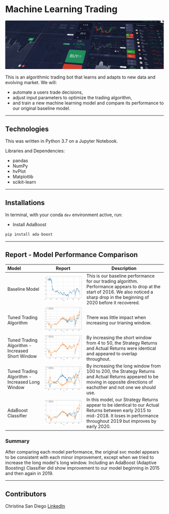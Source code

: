 # Machine Learning Trading

![trading](images/trading.jpg)

This is an algorithmic trading bot that learns and adapts to new data and evolving market.  We will:
* automate a users trade decisions,
* adjust input parameters to optimize the trading algorithm,
* and train a new machine learning model and compare its performance to our original baseline model.

---
## Technologies

This was written in Python 3.7 on a Jupyter Notebook.

Libraries and Dependencies:
* pandas
* NumPy
* hvPlot
* Matplotlib
* scikit-learn

---
## Installations

In terminal, with your conda `dev` environment active, run:

* Install AdaBoost

```python
pip install ada-boost
```
---
## Report - Model Performance Comparison

|          Model         |                     Report                     | Description |
|:-------------------|------------------------------------------------|-------------|
|  Baseline Model  |![strategy returns](images/strategy_returns.jpg)| This is our baseline performance for our trading algorithm.  Performance appears to drop at the start of 2016.  We also noticed a sharp drop in the beginning of 2020 before it recovered.|
|  Tuned Trading Algorithm  |![strategy returns](images/actual_strategy_returns.jpg)|There was little impact when increasing our trianing window.|
|  Tuned Trading Algorithm - Increased Short Window |![strategy returns](images/updated_asr.jpg)| By increasing the short window from 4 to 50, the Strategy Returns and Actual Returns were identical and appeared to overlap throughout.  |
|  Tuned Trading Algorithm - Increased Long Window |![strategy returns](images/200.jpg)| By increasing the long window from 100 to 200, the Strategy Returns and Actual Returns appeared to be moving in opposite directions of eachother and not one we should use.  |
|  AdaBoost Classifier  |![strategy returns](images/adaboost_actual_strategy.jpg)|In this model, our Strategy Returns appear to be identical to our Actual Returns between early 2015 to mid-2018.  It loses in performance throughout 2019 but improves by early 2020.|


### Summary

After comparing each model performance, the original svc model appears to be consistent with each minor improvement, except when we tried to increase the long model's long window.  Including an AdaBoost (Adaptive Boosting) Classifier did show improvement to our model beginning in 2015 and then again in 2019.

---
## Contributors
Christina San Diego [LinkedIn](https://www.linkedin.com/in/christinabuted)